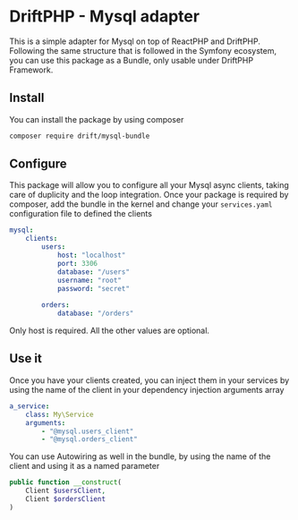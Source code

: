 # DriftPHP - Mysql adapter


This is a simple adapter for Mysql on top of ReactPHP and DriftPHP. Following
the same structure that is followed in the Symfony ecosystem, you can use this
package as a Bundle, only usable under DriftPHP Framework.

## Install

You can install the package by using composer

```bash
composer require drift/mysql-bundle
```

## Configure

This package will allow you to configure all your Mysql async clients, taking
care of duplicity and the loop integration. Once your package is required by
composer, add the bundle in the kernel and change your `services.yaml`
configuration file to defined the clients

```yaml
mysql:
    clients:
        users:
            host: "localhost"
            port: 3306
            database: "/users"
            username: "root"
            password: "secret"
        
        orders:
            database: "/orders"
```

Only host is required. All the other values are optional.

## Use it

Once you have your clients created, you can inject them in your services by
using the name of the client in your dependency injection arguments array

```yaml
a_service:
    class: My\Service
    arguments:
        - "@mysql.users_client"
        - "@mysql.orders_client"
```

You can use Autowiring as well in the bundle, by using the name of the client
and using it as a named parameter

```php
public function __construct(
    Client $usersClient,
    Client $ordersClient
)
```